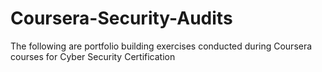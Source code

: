 # Coursera-Security-Audits
The following are portfolio building exercises conducted during Coursera courses for Cyber Security Certification
